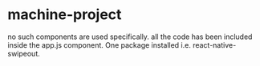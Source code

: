 # machine-project
no such components are used specifically. 
all the code has been included inside the app.js component.
One package installed i.e. react-native-swipeout.
